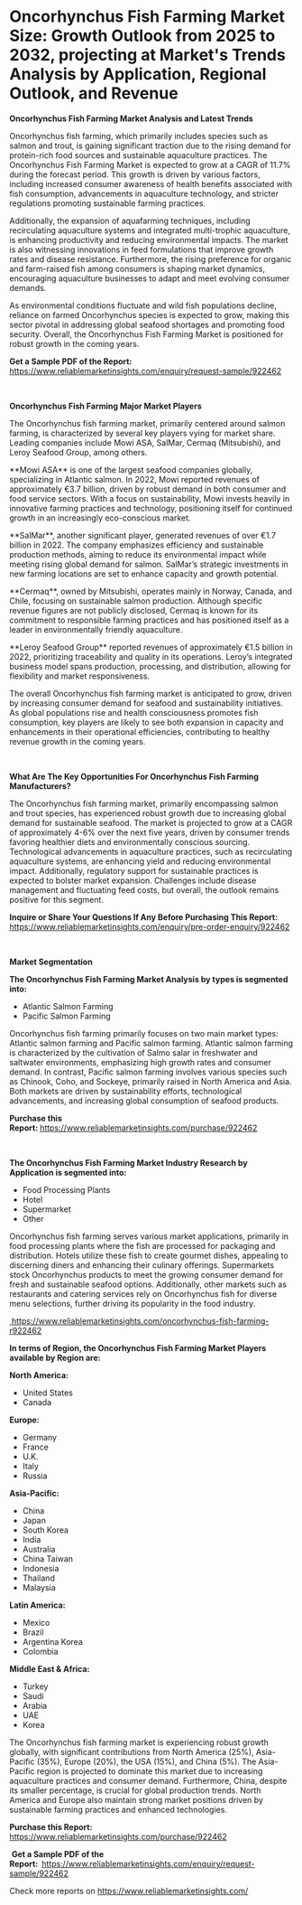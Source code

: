 <p><h1>Oncorhynchus Fish Farming Market Size: Growth Outlook from 2025 to 2032, projecting at Market's Trends Analysis by Application, Regional Outlook, and Revenue</h1></p><p><strong>Oncorhynchus Fish Farming Market Analysis and Latest Trends</strong></p>
<p><p>Oncorhynchus fish farming, which primarily includes species such as salmon and trout, is gaining significant traction due to the rising demand for protein-rich food sources and sustainable aquaculture practices. The Oncorhynchus Fish Farming Market is expected to grow at a CAGR of 11.7% during the forecast period. This growth is driven by various factors, including increased consumer awareness of health benefits associated with fish consumption, advancements in aquaculture technology, and stricter regulations promoting sustainable farming practices.</p><p>Additionally, the expansion of aquafarming techniques, including recirculating aquaculture systems and integrated multi-trophic aquaculture, is enhancing productivity and reducing environmental impacts. The market is also witnessing innovations in feed formulations that improve growth rates and disease resistance. Furthermore, the rising preference for organic and farm-raised fish among consumers is shaping market dynamics, encouraging aquaculture businesses to adapt and meet evolving consumer demands.</p><p>As environmental conditions fluctuate and wild fish populations decline, reliance on farmed Oncorhynchus species is expected to grow, making this sector pivotal in addressing global seafood shortages and promoting food security. Overall, the Oncorhynchus Fish Farming Market is positioned for robust growth in the coming years.</p></p>
<p><strong>Get a Sample PDF of the Report:&nbsp;</strong> <a href="https://www.reliablemarketinsights.com/enquiry/request-sample/922462?utm_campaign=2564&utm_medium=2&utm_source=Github&utm_content=ia&utm_term=07032025&utm_id=oncorhynchus-fish-farming">https://www.reliablemarketinsights.com/enquiry/request-sample/922462</a></p>
<p>&nbsp;</p>
<p><strong>Oncorhynchus Fish Farming Major Market Players</strong></p>
<p><p>The Oncorhynchus fish farming market, primarily centered around salmon farming, is characterized by several key players vying for market share. Leading companies include Mowi ASA, SalMar, Cermaq (Mitsubishi), and Leroy Seafood Group, among others.</p><p>**Mowi ASA** is one of the largest seafood companies globally, specializing in Atlantic salmon. In 2022, Mowi reported revenues of approximately €3.7 billion, driven by robust demand in both consumer and food service sectors. With a focus on sustainability, Mowi invests heavily in innovative farming practices and technology, positioning itself for continued growth in an increasingly eco-conscious market.</p><p>**SalMar**, another significant player, generated revenues of over €1.7 billion in 2022. The company emphasizes efficiency and sustainable production methods, aiming to reduce its environmental impact while meeting rising global demand for salmon. SalMar’s strategic investments in new farming locations are set to enhance capacity and growth potential.</p><p>**Cermaq**, owned by Mitsubishi, operates mainly in Norway, Canada, and Chile, focusing on sustainable salmon production. Although specific revenue figures are not publicly disclosed, Cermaq is known for its commitment to responsible farming practices and has positioned itself as a leader in environmentally friendly aquaculture.</p><p>**Leroy Seafood Group** reported revenues of approximately €1.5 billion in 2022, prioritizing traceability and quality in its operations. Leroy’s integrated business model spans production, processing, and distribution, allowing for flexibility and market responsiveness.</p><p>The overall Oncorhynchus fish farming market is anticipated to grow, driven by increasing consumer demand for seafood and sustainability initiatives. As global populations rise and health consciousness promotes fish consumption, key players are likely to see both expansion in capacity and enhancements in their operational efficiencies, contributing to healthy revenue growth in the coming years.</p></p>
<p>&nbsp;</p>
<p><strong>What Are The Key Opportunities For Oncorhynchus Fish Farming Manufacturers?</strong></p>
<p><p>The Oncorhynchus fish farming market, primarily encompassing salmon and trout species, has experienced robust growth due to increasing global demand for sustainable seafood. The market is projected to grow at a CAGR of approximately 4-6% over the next five years, driven by consumer trends favoring healthier diets and environmentally conscious sourcing. Technological advancements in aquaculture practices, such as recirculating aquaculture systems, are enhancing yield and reducing environmental impact. Additionally, regulatory support for sustainable practices is expected to bolster market expansion. Challenges include disease management and fluctuating feed costs, but overall, the outlook remains positive for this segment.</p></p>
<p><strong>Inquire or Share Your Questions If Any Before Purchasing This Report:</strong> <a href="https://www.reliablemarketinsights.com/enquiry/pre-order-enquiry/922462?utm_campaign=2564&utm_medium=2&utm_source=Github&utm_content=ia&utm_term=07032025&utm_id=oncorhynchus-fish-farming">https://www.reliablemarketinsights.com/enquiry/pre-order-enquiry/922462</a></p>
<p>&nbsp;</p>
<p><strong>Market Segmentation</strong></p>
<p><strong>The Oncorhynchus Fish Farming Market Analysis by types is segmented into:</strong></p>
<p><ul><li>Atlantic Salmon Farming</li><li>Pacific Salmon Farming</li></ul></p>
<p><p>Oncorhynchus fish farming primarily focuses on two main market types: Atlantic salmon farming and Pacific salmon farming. Atlantic salmon farming is characterized by the cultivation of Salmo salar in freshwater and saltwater environments, emphasizing high growth rates and consumer demand. In contrast, Pacific salmon farming involves various species such as Chinook, Coho, and Sockeye, primarily raised in North America and Asia. Both markets are driven by sustainability efforts, technological advancements, and increasing global consumption of seafood products.</p></p>
<p><strong>Purchase this Report:&nbsp;</strong><a href="https://www.reliablemarketinsights.com/purchase/922462?utm_campaign=2564&utm_medium=2&utm_source=Github&utm_content=ia&utm_term=07032025&utm_id=oncorhynchus-fish-farming">https://www.reliablemarketinsights.com/purchase/922462</a></p>
<p>&nbsp;</p>
<p><strong>The Oncorhynchus Fish Farming Market Industry Research by Application is segmented into:</strong></p>
<p><ul><li>Food Processing Plants</li><li>Hotel</li><li>Supermarket</li><li>Other</li></ul></p>
<p><p>Oncorhynchus fish farming serves various market applications, primarily in food processing plants where the fish are processed for packaging and distribution. Hotels utilize these fish to create gourmet dishes, appealing to discerning diners and enhancing their culinary offerings. Supermarkets stock Oncorhynchus products to meet the growing consumer demand for fresh and sustainable seafood options. Additionally, other markets such as restaurants and catering services rely on Oncorhynchus fish for diverse menu selections, further driving its popularity in the food industry.</p></p>
<p><a href="https://www.reliablemarketinsights.com/oncorhynchus-fish-farming-r922462?utm_campaign=2564&utm_medium=2&utm_source=Github&utm_content=ia&utm_term=07032025&utm_id=oncorhynchus-fish-farming">&nbsp;https://www.reliablemarketinsights.com/oncorhynchus-fish-farming-r922462</a></p>
<p><strong>In terms of Region, the Oncorhynchus Fish Farming Market Players available by Region are:</strong></p>
<p>
    <p> <strong> North America: </strong>
        <ul>
            <li>United States</li>
            <li>Canada</li>
        </ul>
        </p> 
    <p> <strong> Europe: </strong>
        <ul>
            <li>Germany</li>
            <li>France</li>
            <li>U.K.</li>
            <li>Italy</li>
            <li>Russia</li>
        </ul>
        </p> 
    <p> <strong> Asia-Pacific: </strong>
        <ul>
            <li>China</li>
            <li>Japan</li>
            <li>South Korea</li>
            <li>India</li>
            <li>Australia</li>
            <li>China Taiwan</li>
            <li>Indonesia</li>
            <li>Thailand</li>
            <li>Malaysia</li>
        </ul>
        </p> 
    <p> <strong> Latin America: </strong>
        <ul>
            <li>Mexico</li>
            <li>Brazil</li>
            <li>Argentina Korea</li>
            <li>Colombia</li>
        </ul>
        </p> 
    <p> <strong> Middle East & Africa: </strong>
        <ul>
            <li>Turkey</li>
            <li>Saudi</li>
            <li>Arabia</li>
            <li>UAE</li>
            <li>Korea</li>
        </ul>
    </p>
    </p>
<p><p>The Oncorhynchus fish farming market is experiencing robust growth globally, with significant contributions from North America (25%), Asia-Pacific (35%), Europe (20%), the USA (15%), and China (5%). The Asia-Pacific region is projected to dominate this market due to increasing aquaculture practices and consumer demand. Furthermore, China, despite its smaller percentage, is crucial for global production trends. North America and Europe also maintain strong market positions driven by sustainable farming practices and enhanced technologies.</p></p>
<p><strong>Purchase this Report: </strong><a href="https://www.reliablemarketinsights.com/purchase/922462?utm_campaign=2564&utm_medium=2&utm_source=Github&utm_content=ia&utm_term=07032025&utm_id=oncorhynchus-fish-farming">https://www.reliablemarketinsights.com/purchase/922462</a></p>
<p>&nbsp;<strong>Get a Sample PDF of the Report:&nbsp;&nbsp;</strong><a href="https://www.reliablemarketinsights.com/enquiry/request-sample/922462?utm_campaign=2564&utm_medium=2&utm_source=Github&utm_content=ia&utm_term=07032025&utm_id=oncorhynchus-fish-farming">https://www.reliablemarketinsights.com/enquiry/request-sample/922462</a></p>
<p><strong></strong></p>
<p>Check more reports on <a href="https://www.reliablemarketinsights.com/?utm_campaign=2564&utm_medium=2&utm_source=Github&utm_content=ia&utm_term=07032025&utm_id=oncorhynchus-fish-farming">https://www.reliablemarketinsights.com/</a></p>